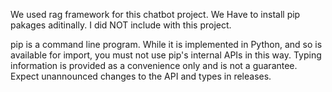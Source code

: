 We used rag framework for this chatbot project.
We Have to install pip pakages aditinally. I did NOT include with this project.

pip is a command line program. While it is implemented in Python, and so is
available for import, you must not use pip's internal APIs in this way. Typing
information is provided as a convenience only and is not a guarantee. Expect
unannounced changes to the API and types in releases.

